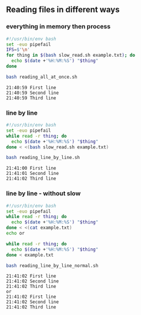 ## Reading files in different ways
### everything in memory then process

```bash
#!/usr/bin/env bash
set -euo pipefail
IFS=$'\n'
for thing in $(bash slow_read.sh example.txt); do
  echo $(date +'%H:%M:%S') "$thing"
done
```
```bash
bash reading_all_at_once.sh
```
```
21:40:59 First line
21:40:59 Second line
21:40:59 Third line
```
### line by line

```bash
#!/usr/bin/env bash
set -euo pipefail
while read -r thing; do
  echo $(date +'%H:%M:%S') "$thing"
done < <(bash slow_read.sh example.txt)


```
```bash
bash reading_line_by_line.sh
```
```
21:41:00 First line
21:41:01 Second line
21:41:02 Third line
```
### line by line - without slow

```bash
#!/usr/bin/env bash
set -euo pipefail
while read -r thing; do
  echo $(date +'%H:%M:%S') "$thing"
done < <(cat example.txt)
echo or

while read -r thing; do
  echo $(date +'%H:%M:%S') "$thing"
done < example.txt


```
```bash
bash reading_line_by_line_normal.sh
```
```
21:41:02 First line
21:41:02 Second line
21:41:02 Third line
or
21:41:02 First line
21:41:02 Second line
21:41:02 Third line
```
